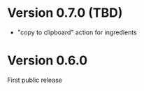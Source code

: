 Version 0.7.0 (TBD)
=============
* "copy to clipboard" action for ingredients


Version 0.6.0 
=============
First public release
